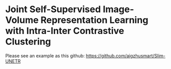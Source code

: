# Joint Self-Supervised Image-Volume Representation Learning with Intra-Inter Contrastive Clustering

Please see an example as this github: https://github.com/aigzhusmart/Slim-UNETR
